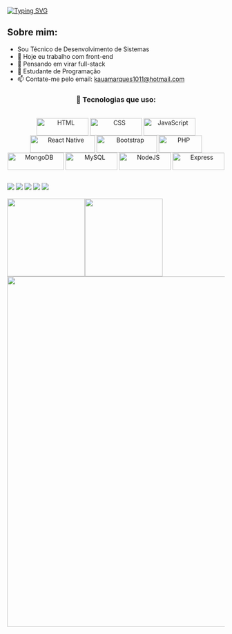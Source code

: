 <a href="https://git.io/typing-svg"><img src="https://readme-typing-svg.demolab.com?font=Fira+Code&pause=500&color=811632&width=510&height=90&lines=Seja+bem-vindo%2C+Eu+me+chamo+Kaua!!" alt="Typing SVG" /></a>

## **Sobre mim:**

- Sou Técnico de Desenvolvimento de Sistemas
- 🔭 Hoje eu trabalho com front-end
- 💭 Pensando em virar full-stack
- 📖 Estudante de Programação
- 📫 Contate-me pelo email: kauamarques1011@hotmail.com

<div align="center">

  <!-- Tecnologias -->
  <h3>🚀 Tecnologias que uso:</h3>

  <div style="display: inline_block"><br>
    <img align="center" alt="HTML" height="40" width="120" src="https://img.shields.io/badge/HTML5-E34F26?style=for-the-badge&logo=html5&logoColor=white">
    <img align="center" alt="CSS" height="40" width="120" src="https://img.shields.io/badge/CSS3-1572B6?style=for-the-badge&logo=css3&logoColor=white">
    <img align="center" alt="JavaScript" height="40" width="120" src="https://img.shields.io/badge/JavaScript-F7DF1E?style=for-the-badge&logo=javascript&logoColor=black">
    <img align="center" alt="React Native" height="40" width="150" src="https://img.shields.io/badge/React_Native-20232A?style=for-the-badge&logo=react&logoColor=61DAFB">
    <img align="center" alt="Bootstrap" height="40" width="140" src="https://img.shields.io/badge/Bootstrap-563D7C?style=for-the-badge&logo=bootstrap&logoColor=white">
    <img align="center" alt="PHP" height="40" width="100" src="https://img.shields.io/badge/PHP-777BB4?style=for-the-badge&logo=php&logoColor=white">
    <img align="center" alt="MongoDB" height="40" width="130" src="https://img.shields.io/badge/MongoDB-4EA94B?style=for-the-badge&logo=mongodb&logoColor=white">
    <img align="center" alt="MySQL" height="40" width="120" src="https://img.shields.io/badge/MySQL-005C84?style=for-the-badge&logo=mysql&logoColor=white">
    <img align="center" alt="NodeJS" height="40" width="120" src="https://img.shields.io/badge/Node.js-43853D?style=for-the-badge&logo=node.js&logoColor=white">
    <img align="center" alt="Express" height="40" width="120" src="https://img.shields.io/badge/Express.js-404D59?style=for-the-badge">
  </div>

</div>

##

<div>
  <a href="https://www.youtube.com/@kamark14" target="_blank"><img src="https://img.shields.io/badge/YouTube-FF0000?style=for-the-badge&logo=youtube&logoColor=white" target="_blank"></a>
  <a href="https://instagram.com/kaua_dev14" target="_blank"><img src="https://img.shields.io/badge/-Instagram-%23E4405F?style=for-the-badge&logo=instagram&logoColor=white" target="_blank"></a>
 <a href="https://discord.gg/vUq6FbzY" target="_blank"><img src="https://img.shields.io/badge/Discord-7289DA?style=for-the-badge&logo=discord&logoColor=white" target="_blank"></a> 
  <a href="https://www.linkedin.com/in/kau%C3%A3-marques-5b2632355" target="_blank"><img src="https://img.shields.io/badge/-LinkedIn-%230077B5?style=for-the-badge&logo=linkedin&logoColor=white" target="_blank"></a> 
 <a href="https://wa.me/5511920191378"><img src="https://img.shields.io/badge/WhatsApp-25D366?style=for-the-badge&logo=whatsapp&logoColor=white"></a>
</div>
<br>
<div style="display: flex; align-items: center;">
  <img height="180em" src="https://github-readme-stats.vercel.app/api?username=Kamark14&show_icons=true&theme=dark"/>
  <img height="180em" src="https://github-readme-stats.vercel.app/api/top-langs/?username=Kamark14&layout=compact&theme=dark"/>
</div>

<!-- Perfect Loop-->
<img src="https://github.com/Anmol-Baranwal/Cool-GIFs-For-GitHub/assets/74038190/0c7eb6ed-663b-4ce4-bfbd-18239a38ba1b" width="810">
<br><br>
